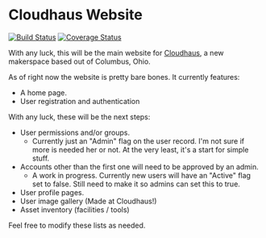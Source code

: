 # Cloudhaus Website


[![Build Status](https://travis-ci.org/cloudhausllc/website.svg?branch=master)](https://travis-ci.org/cloudhausllc/website)
[![Coverage Status](https://coveralls.io/repos/github/cloudhausllc/website/badge.svg?branch=master)](https://coveralls.io/github/cloudhausllc/website?branch=master)

With any luck, this will be the main website for [Cloudhaus](http://cloudhaus.org), a new makerspace based out of Columbus, Ohio.

As of right now the website is pretty bare bones. It currently features: 

* A home page.
* User registration and authentication

With any luck, these will be the next steps: 

* User permissions and/or groups.
    * Currently just an "Admin" flag on the user record. I'm not sure if more is needed her or not. At the very least, it's a start for simple stuff.
* Accounts other than the first one will need to be approved by an admin.
    * A work in progress. Currently new users will have an "Active" flag set to false. Still need to make it so admins can set this to true.
* User profile pages.
* User image gallery (Made at Cloudhaus!)
* Asset inventory (facilities / tools)


Feel free to modify these lists as needed.